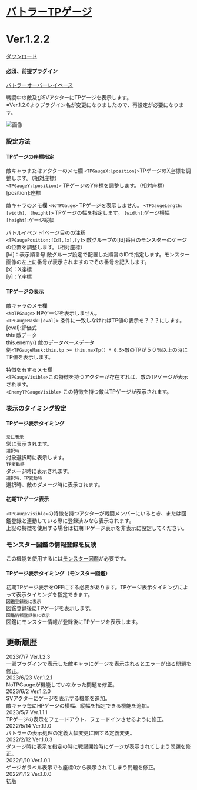 # [バトラーTPゲージ](https://raw.githubusercontent.com/nuun888/MZ/master/NUUN_BattlerTPGauge.js)
# Ver.1.2.2
[ダウンロード](https://raw.githubusercontent.com/nuun888/MZ/master/NUUN_BattlerTPGauge.js)
#### 必須、前提プラグイン
[バトラーオーバーレイベース](https://github.com/nuun888/MZ/blob/master/README/BattlerOverlayBase.md)  

戦闘中の敵及びSVアクターにTPゲージを表示します。   
※Ver.1.2.0よりプラグイン名が変更になりましたので、再設定が必要になります。  

![画像](img/tpGauge1.png)  

### 設定方法

#### TPゲージの座標指定
敵キャラまたはアクターのメモ欄 
`<TPGaugeX:[position]>`TPゲージのX座標を調整します。（相対座標）  
`<TPGaugeY:[position]>` TPゲージのY座標を調整します。（相対座標）  
[position]:座標

敵キャラのメモ欄
`<NoTPGauge>` TPゲージを表示しません。
`<TPGaugeLength:[width], [height]>` TPゲージの幅を指定します。
`[width]`:ゲージ横幅
`[height]`:ゲージ縦幅

バトルイベント1ページ目のの注釈  
`<TPGaugePosition:[Id],[x],[y]>` 敵グループの[Id]番目のモンスターのゲージの位置を調整します。（相対座標）  
[Id]：表示順番号  敵グループ設定で配置した順番のIDで指定します。モンスター画像の左上に番号が表示されますのでその番号を記入します。  
[x]：X座標  
[y]：Y座標  

#### TPゲージの表示
敵キャラのメモ欄  
`<NoTPGauge>` HPゲージを表示しません。  
`<TPGaugeMask:[eval]>` 条件に一致しなければTP値の表示を？？？にします。  
[eval]:評価式  
this 敵データ  
this.enemy() 敵のデータベースデータ  
例`<TPGaugeMask:this.tp >= this.maxTp() * 0.5>`敵のTPが５０％以上の時にTP値を表示します。  

特徴を有するメモ欄  
`<TPGaugeVisible>`この特徴を持つアクターが存在すれば、敵のTPゲージが表示されます。  
`<EnemyTPGaugeVisible>` この特徴を持つ敵はTPゲージが表示されます。  

### 表示のタイミング設定
#### TPゲージ表示タイミング
`常に表示`  
常に表示されます。  
`選択時`  
対象選択時に表示します。  
`TP変動時`   
ダメージ時に表示されます。  
`選択時、TP変動時`  
選択時、敵のダメージ時に表示されます。  

#### 初期TPゲージ表示
`<TPGaugeVisible>`の特徴を持つアクターが戦闘メンバーにいるとき、または図鑑登録と連動している際に登録済みなら表示されます。  
上記の特徴を使用する場合は初期TPゲージ表示を非表示に設定してください。  

### モンスター図鑑の情報登録を反映
この機能を使用するには[モンスター図鑑](https://raw.githubusercontent.com/nuun888/MZ/master/NUUN_EnemyBook.js)が必要です。
#### TPゲージ表示タイミング（モンスター図鑑）
初期TPゲージ表示をOFFにする必要があります。TPゲージ表示タイミングによって表示タイミングを指定できます。  
`図鑑登録後に表示`  
図鑑登録後にTPゲージを表示します。  
`図鑑情報登録後に表示`  
図鑑にモンスター情報が登録後にTPゲージを表示します。  

## 更新履歴
2023/7/7 Ver.1.2.3  
一部プラグインで表示した敵キャラにゲージを表示されるとエラーが出る問題を修正。  
2023/6/23 Ver.1.2.1  
NoTPGaugeが機能していなかった問題を修正。  
2023/6/2 Ver.1.2.0  
SVアクターにゲージを表示する機能を追加。  
敵キャラ毎にHPゲージの横幅、縦幅を指定できる機能を追加。  
2023/5/7 Ver.1.1.1  
TPゲージの表示をフェードアウト、フェードインさせるように修正。  
2022/5/14 Ver.1.1.0  
バトラーの表示処理の定義大幅変更に関する定義変更。  
2022/2/12 Ver.1.0.3  
ダメージ時に表示を指定の時に戦闘開始時にゲージが表示されてしまう問題を修正。  
2022/1/10 Ver.1.0.1  
ゲージがラベル表示でも座標0から表示されてしまう問題を修正。  
2022/1/12 Ver.1.0.0  
初版  
